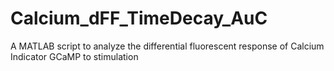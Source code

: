 # Calcium_dFF_TimeDecay_AuC
A MATLAB script to analyze the differential fluorescent response of Calcium Indicator GCaMP to stimulation
